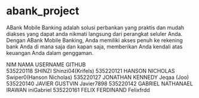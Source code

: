 # abank_project

ABank Mobile Banking adalah solusi perbankan yang praktis dan mudah diakses yang dapat anda nikmati langsung dari perangkat seluler Anda. Dengan ABank Mobile Banking, Anda memiliki akses penuh ke rekening bank Anda di mana saja dan kapan saja, memberikan Anda kendali atas keuangan Anda dalam genggaman.

NIM         NAMA                        USERNAME GITHUB  
535220118   SHINZI                      Shinzi04(Krifels)
535220121   HANSON NICHOLAS             Swiper0(Hanson Nicholas)
535220127   JONATHAN KENNEDY            Jeqaa (Joo)
535220140   JAVIER GUSTVIN              Javier7898
535220142   GABRIEL NATHANAEL IRAWAN    iniGabriel
535220161   FELIX FERDINAND             Felixfrdd